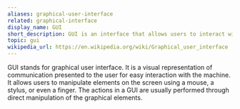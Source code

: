 ```yaml
---
aliases: graphical-user-interface
related: graphical-interface
display_name: GUI
short_description: GUI is an interface that allows users to interact with a device using icons and other visual indicators.  
topic: gui
wikipedia_url: https://en.wikipedia.org/wiki/Graphical_user_interface
---
```

GUI stands for graphical user interface. It is a visual representation of communication presented 
to the user for easy interaction with the machine. It allows users to manipulate elements on the screen 
using a mouse, a stylus, or even a finger. The actions in a GUI are usually performed through direct 
manipulation of the graphical elements.
